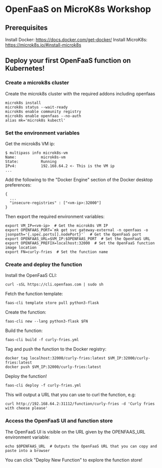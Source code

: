 # OpenFaaS on MicroK8s Workshop

## Prerequisites

Install Docker: https://docs.docker.com/get-docker/
Install MicroK8s: https://microk8s.io/#install-microk8s

## Deploy your first OpenFaaS function on Kubernetes!

### Create a microk8s cluster

Create the microk8s cluster with the required addons including openfaas
```
microk8s install
microk8s status --wait-ready
microk8s enable community registry
microk8s enable openfaas --no-auth
alias mk='microk8s kubectl'
```

### Set the environment variables

Get the microk8s VM ip:
```
$ multipass info microk8s-vm
Name:           microk8s-vm
State:          Running
IPv4:           192.168.64.2 <- This is the VM ip
...
```
Add the following to the "Docker Engine" section of the Docker desktop preferences:
```
{
  ...
  "insecure-registries" : ["<vm-ip>:32000"]
}
```
Then export the required environment variables:
```
export VM_IP=<vm-ip>  # Get the microk8s VM IP
export OPENFAAS_PORT=`mk get svc gateway-external -n openfaas -o jsonpath='{.spec.ports[].nodePort}'`  # Get the OpenFaaS port
export OPENFAAS_URL=$VM_IP:$OPENFAAS_PORT  # Set the OpenFaaS URL
export OPENFAAS_PREFIX=localhost:32000  # Set the OpenFaaS function image location
export FN=curly-fries  # Set the function name
```

### Create and deploy the function

Install the OpenFaaS CLI:
```
curl -sSL https://cli.openfaas.com | sudo sh
```
Fetch the function template:
```
faas-cli template store pull python3-flask
```
Create the function:
```
faas-cli new --lang python3-flask $FN
```
Build the function:
```
faas-cli build -f curly-fries.yml
```
Tag and push the function to the Docker registry:
```
docker tag localhost:32000/curly-fries:latest $VM_IP:32000/curly-fries:latest
docker push $VM_IP:32000/curly-fries:latest
```
Deploy the function!
```
faas-cli deploy -f curly-fries.yml
```

This will output a URL that you can use to curl the function, e.g:
```
curl http://192.168.64.2:31112/function/curly-fries -d 'Curly fries with cheese please'
```

### Access the OpenFaaS UI and function store

The OpenFaaS UI is visible on the URL given by the OPENFAAS_URL environment variable:
```
echo $OPENFAAS_URL  # Outputs the OpenFaaS URL that you can copy and paste into a browser
```
You can click "Deploy New Function" to explore the function store!
